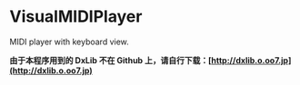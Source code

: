 # VisualMIDIPlayer
MIDI player with keyboard view.

**由于本程序用到的 DxLib 不在 Github 上，请自行下载：[http://dxlib.o.oo7.jp](http://dxlib.o.oo7.jp)**
